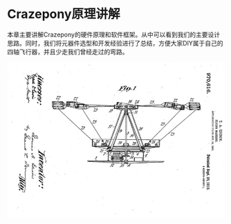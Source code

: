 # Crazepony原理讲解

本章主要讲解Crazepony的硬件原理和软件框架。从中可以看到我们的主要设计思路。同时，我们将元器件选型和开发经验进行了总结，方便大家DIY属于自己的四轴飞行器，并且少走我们曾经走过的弯路。

![](/assets/img/multi-edison.jpg)
